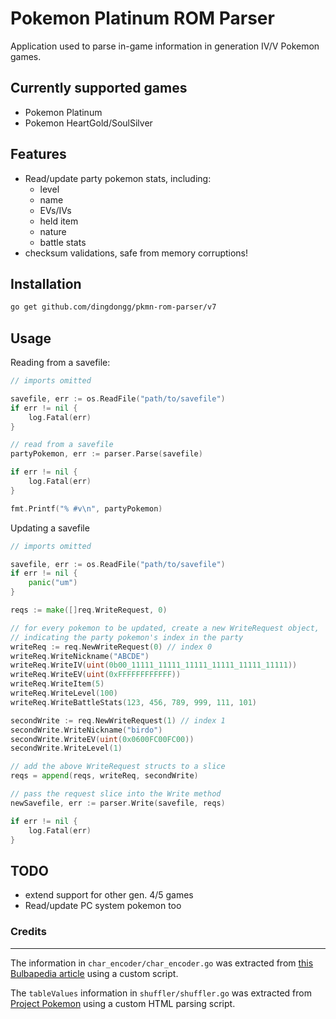 # Pokemon Platinum ROM Parser
Application used to parse in-game information in generation IV/V Pokemon games.

## Currently supported games
- Pokemon Platinum
- Pokemon HeartGold/SoulSilver

## Features
- Read/update party pokemon stats, including:
    - level
    - name
    - EVs/IVs
    - held item
    - nature
    - battle stats
- checksum validations, safe from memory corruptions!

## Installation
```sh
go get github.com/dingdongg/pkmn-rom-parser/v7
```

## Usage

Reading from a savefile:
```go
// imports omitted

savefile, err := os.ReadFile("path/to/savefile")
if err != nil {
    log.Fatal(err)
}

// read from a savefile
partyPokemon, err := parser.Parse(savefile)

if err != nil {
    log.Fatal(err)
}

fmt.Printf("% #v\n", partyPokemon)
```

Updating a savefile
```go
// imports omitted

savefile, err := os.ReadFile("path/to/savefile")
if err != nil {
    panic("um")
}

reqs := make([]req.WriteRequest, 0)

// for every pokemon to be updated, create a new WriteRequest object,  
// indicating the party pokemon's index in the party
writeReq := req.NewWriteRequest(0) // index 0
writeReq.WriteNickname("ABCDE")
writeReq.WriteIV(uint(0b00_11111_11111_11111_11111_11111_11111))
writeReq.WriteEV(uint(0xFFFFFFFFFFFF))
writeReq.WriteItem(5)
writeReq.WriteLevel(100)
writeReq.WriteBattleStats(123, 456, 789, 999, 111, 101)

secondWrite := req.NewWriteRequest(1) // index 1
secondWrite.WriteNickname("birdo")
secondWrite.WriteEV(uint(0x0600FC00FC00))
secondWrite.WriteLevel(1)

// add the above WriteRequest structs to a slice
reqs = append(reqs, writeReq, secondWrite)

// pass the request slice into the Write method
newSavefile, err := parser.Write(savefile, reqs)

if err != nil {
    log.Fatal(err)
}
```

## TODO
- extend support for other gen. 4/5 games
- Read/update PC system pokemon too

### Credits
---
The information in `char_encoder/char_encoder.go` was extracted from [this Bulbapedia article](https://bulbapedia.bulbagarden.net/wiki/Character_encoding_(Generation_IV)) using a custom script.

The `tableValues` information in `shuffler/shuffler.go` was extracted from [Project Pokemon](https://projectpokemon.org/home/docs/gen-4/pkm-structure-r65/) using a custom HTML parsing script.
